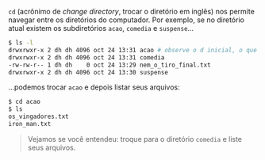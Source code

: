 `cd` (acrônimo de _change directory_, trocar o diretório em inglês) nos permite navegar entre os diretórios do computador. Por exemplo, se no diretório atual existem os subdiretórios `acao`, `comedia` e `suspense`...

```bash
$ ls -l
drwxrwxr-x 2 dh dh 4096 oct 24 13:31 acao # observe o d inicial, o que significa que é um diretório
drwxrwxr-x 2 dh dh 4096 oct 24 13:31 comedia
-rw-rw-r-- 1 dh dh    0 oct 24 13:29 nem_o_tiro_final.txt
drwxrwxr-x 2 dh dh 4096 oct 24 13:30 suspense
```
...podemos trocar `acao` e depois listar seus arquivos:

```bash
$ cd acao
$ ls
os_vingadores.txt  
iron_man.txt
```

> Vejamos se você entendeu: troque para o diretório `comedia` e liste seus arquivos.  